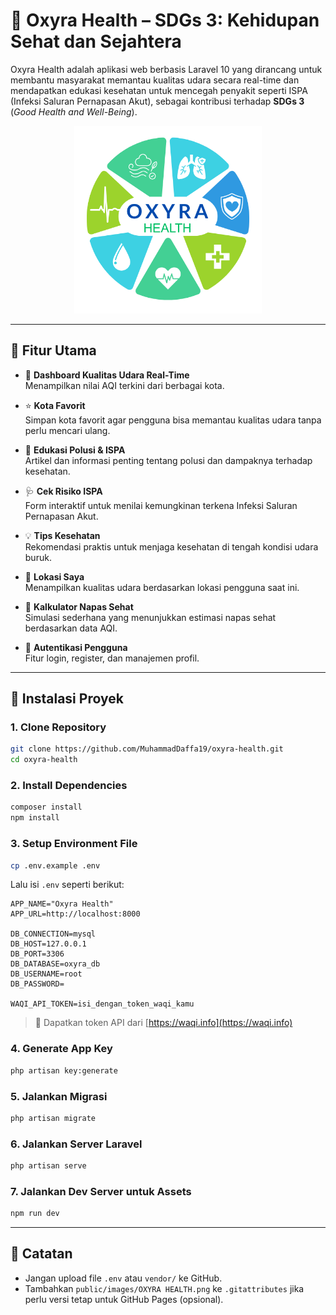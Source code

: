 # 🌿 Oxyra Health – SDGs 3: Kehidupan Sehat dan Sejahtera

Oxyra Health adalah aplikasi web berbasis Laravel 10 yang dirancang untuk membantu masyarakat memantau kualitas udara secara real-time dan mendapatkan edukasi kesehatan untuk mencegah penyakit seperti ISPA (Infeksi Saluran Pernapasan Akut), sebagai kontribusi terhadap **SDGs 3** (*Good Health and Well-Being*).

<p align="center">
  <img src="https://raw.githubusercontent.com/MuhammadDaffa19/oxyra-health/main/public/images/OXYRA%20HEALTH.png" width="300" alt="Oxyra Health Logo">
</p>

---

## 🔧 Fitur Utama

- 💨 **Dashboard Kualitas Udara Real-Time**  
  Menampilkan nilai AQI terkini dari berbagai kota.

- ⭐ **Kota Favorit**  
  Simpan kota favorit agar pengguna bisa memantau kualitas udara tanpa perlu mencari ulang.

- 📘 **Edukasi Polusi & ISPA**  
  Artikel dan informasi penting tentang polusi dan dampaknya terhadap kesehatan.

- 🩺 **Cek Risiko ISPA**  
  Form interaktif untuk menilai kemungkinan terkena Infeksi Saluran Pernapasan Akut.

- 💡 **Tips Kesehatan**  
  Rekomendasi praktis untuk menjaga kesehatan di tengah kondisi udara buruk.

- 📍 **Lokasi Saya**  
  Menampilkan kualitas udara berdasarkan lokasi pengguna saat ini.

- 💨 **Kalkulator Napas Sehat**  
  Simulasi sederhana yang menunjukkan estimasi napas sehat berdasarkan data AQI.

- 👤 **Autentikasi Pengguna**  
  Fitur login, register, dan manajemen profil.

---

## 🚀 Instalasi Proyek

### 1. Clone Repository

```bash
git clone https://github.com/MuhammadDaffa19/oxyra-health.git
cd oxyra-health
````

### 2. Install Dependencies

```bash
composer install
npm install
```

### 3. Setup Environment File

```bash
cp .env.example .env
```

Lalu isi `.env` seperti berikut:

```env
APP_NAME="Oxyra Health"
APP_URL=http://localhost:8000

DB_CONNECTION=mysql
DB_HOST=127.0.0.1
DB_PORT=3306
DB_DATABASE=oxyra_db
DB_USERNAME=root
DB_PASSWORD=

WAQI_API_TOKEN=isi_dengan_token_waqi_kamu
```

> 🎯 Dapatkan token API dari [https://waqi.info](https://waqi.info)

### 4. Generate App Key

```bash
php artisan key:generate
```

### 5. Jalankan Migrasi

```bash
php artisan migrate
```

### 6. Jalankan Server Laravel

```bash
php artisan serve
```

### 7. Jalankan Dev Server untuk Assets

```bash
npm run dev
```

---

## 📌 Catatan

* Jangan upload file `.env` atau `vendor/` ke GitHub.
* Tambahkan `public/images/OXYRA HEALTH.png` ke `.gitattributes` jika perlu versi tetap untuk GitHub Pages (opsional).
